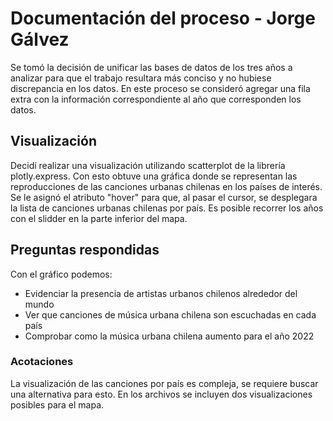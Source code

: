 # Documentación del proceso - Jorge Gálvez

Se tomó la decisión de unificar las bases de datos de los tres años a analizar para que el trabajo resultara más conciso y no hubiese discrepancia en los datos. En este proceso se consideró agregar una fila extra con la información correspondiente al año que corresponden los datos. 

## Visualización

Decidí realizar una visualización utilizando scatterplot de la librería plotly.express. Con esto obtuve una gráfica donde se representan las reproducciones de las canciones urbanas chilenas en los países de interés. Se le asignó el atributo "hover" para que, al pasar el cursor, se desplegara la lista de canciones urbanas chilenas por país. Es posible recorrer los años con el slidder en la parte inferior del mapa.

## Preguntas respondidas

Con el gráfico podemos:
- Evidenciar la presencia de artistas urbanos chilenos alrededor del mundo
- Ver que canciones de música urbana chilena son escuchadas en cada país
- Comprobar como la música urbana chilena aumento para el año 2022

### Acotaciones

La visualización de las canciones por país es compleja, se requiere buscar una alternativa para esto. En los archivos se incluyen dos visualizaciones posibles para el mapa.